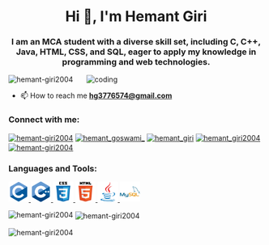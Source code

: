 <h1 align="center">Hi 👋, I'm Hemant Giri</h1>
<h3 align="center">I am an MCA student with a diverse skill set, including C, C++, Java, HTML, CSS, and SQL, eager to apply my knowledge in programming and web technologies.</h3>
<img align="right" alt="coding" width="350" src="https://camo.githubusercontent.com/7de37139d0b4c1ce40865e799b446c0e963a3dd8fb68d239707237c40604fa3d/68747470733a2f2f63646e2e6472696262626c652e636f6d2f75736572732f3733303730332f73637265656e73686f74732f363538313234332f6176656e746f2e676966">

<p align="left"> <img src="https://komarev.com/ghpvc/?username=hemant-giri2004&label=Profile%20views&color=0e75b6&style=flat" alt="hemant-giri2004" /> </p>

- 📫 How to reach me **hg3776574@gmail.com**

<h3 align="left">Connect with me:</h3>
<p align="left">
<a href="https://linkedin.com/in/hemant-giri2004" target="blank"><img align="center" src="https://raw.githubusercontent.com/rahuldkjain/github-profile-readme-generator/master/src/images/icons/Social/linked-in-alt.svg" alt="hemant-giri2004" height="30" width="40" /></a>
<a href="https://instagram.com/hemant_goswami_" target="blank"><img align="center" src="https://raw.githubusercontent.com/rahuldkjain/github-profile-readme-generator/master/src/images/icons/Social/instagram.svg" alt="hemant_goswami_" height="30" width="40" /></a>
<a href="https://www.codechef.com/users/hemant_giri" target="blank"><img align="center" src="https://cdn.jsdelivr.net/npm/simple-icons@3.1.0/icons/codechef.svg" alt="hemant_giri" height="30" width="40" /></a>
<a href="https://www.hackerrank.com/hemant_giri2004" target="blank"><img align="center" src="https://raw.githubusercontent.com/rahuldkjain/github-profile-readme-generator/master/src/images/icons/Social/hackerrank.svg" alt="hemant_giri2004" height="30" width="40" /></a>
<a href="https://www.leetcode.com/hemant-giri2004" target="blank"><img align="center" src="https://raw.githubusercontent.com/rahuldkjain/github-profile-readme-generator/master/src/images/icons/Social/leet-code.svg" alt="hemant-giri2004" height="30" width="40" /></a>
</p>

<h3 align="left">Languages and Tools:</h3>
<p align="left"> <a href="https://www.cprogramming.com/" target="_blank" rel="noreferrer"> <img src="https://raw.githubusercontent.com/devicons/devicon/master/icons/c/c-original.svg" alt="c" width="40" height="40"/> </a> <a href="https://www.w3schools.com/cpp/" target="_blank" rel="noreferrer"> <img src="https://raw.githubusercontent.com/devicons/devicon/master/icons/cplusplus/cplusplus-original.svg" alt="cplusplus" width="40" height="40"/> </a> <a href="https://www.w3schools.com/css/" target="_blank" rel="noreferrer"> <img src="https://raw.githubusercontent.com/devicons/devicon/master/icons/css3/css3-original-wordmark.svg" alt="css3" width="40" height="40"/> </a> <a href="https://www.w3.org/html/" target="_blank" rel="noreferrer"> <img src="https://raw.githubusercontent.com/devicons/devicon/master/icons/html5/html5-original-wordmark.svg" alt="html5" width="40" height="40"/> </a> <a href="https://www.java.com" target="_blank" rel="noreferrer"> <img src="https://raw.githubusercontent.com/devicons/devicon/master/icons/java/java-original.svg" alt="java" width="40" height="40"/> </a> <a href="https://www.mysql.com/" target="_blank" rel="noreferrer"> <img src="https://raw.githubusercontent.com/devicons/devicon/master/icons/mysql/mysql-original-wordmark.svg" alt="mysql" width="40" height="40"/> </a> </p>

<p><img align="left" src="https://github-readme-stats.vercel.app/api/top-langs?username=hemant-giri2004&show_icons=true&locale=en&layout=compact" alt="hemant-giri2004" /></p>

<p>&nbsp;<img align="center" src="https://github-readme-stats.vercel.app/api?username=hemant-giri2004&show_icons=true&locale=en" alt="hemant-giri2004" /></p>

<p><img align="center" src="https://github-readme-streak-stats.herokuapp.com/?user=hemant-giri2004&" alt="hemant-giri2004" /></p>
